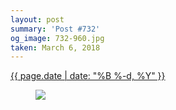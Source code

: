 ```yaml
---
layout: post
summary: 'Post #732'
og_image: 732-960.jpg
taken: March 6, 2018
---
```


<div class="post">
 <time>
  <a href="/732">
   {{ page.date | date: "%B %-d, %Y" }}
  </a>
 </time>
 <a href="/732">
  <figure data-taken="3/6/2018">
   <img sizes="(min-width: 700px) 50vw, calc(100vw - 2rem)" src="{{ site.assets_url }}/732-480.jpg" srcset="{{ site.assets_url }}/732-240.jpg 240w, {{ site.assets_url }}/732-480.jpg 480w, {{ site.assets_url }}/732-720.jpg 720w, {{ site.assets_url }}/732-960.jpg 960w"/>
  </figure>
 </a>
</div>
